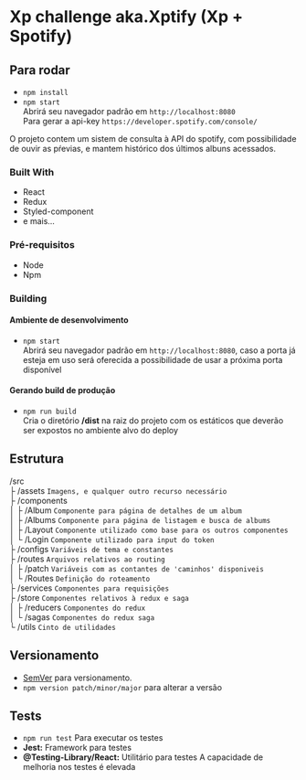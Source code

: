 # Xp challenge aka.Xptify (Xp + Spotify)  

## Para rodar  
* `npm install`  
* `npm start`  
    Abrirá seu navegador padrão em `http://localhost:8080`  
    Para gerar a api-key `https://developer.spotify.com/console/`  

O projeto contem um sistem de consulta à API do spotify, com possibilidade de ouvir as pŕevias, e mantem histórico dos últimos albuns acessados.  

### Built With  
* React  
* Redux  
* Styled-component  
* e mais...  

### Pré-requisitos  
* Node  
* Npm  

### Building  
#### Ambiente de desenvolvimento  
* `npm start`  
    Abrirá seu navegador padrão em `http://localhost:8080`, caso a porta já esteja em uso será oferecida a possibilidade de usar a próxima porta disponível  

#### Gerando build de produção
* `npm run build`  
    Cria o diretório **/dist** na raiz do projeto com os estáticos que deverão ser expostos no ambiente alvo do deploy  

## Estrutura
/src  
├ /assets `Imagens, e qualquer outro recurso necessário`  
├ /components  
│ ├ /Album `Componente para página de detalhes de um album`  
│ ├ /Albums `Componente para página de listagem e busca de albums`  
│ ├ /Layout `Componente utilizado como base para os outros componentes`  
│ └ /Login `Componente utilizado para input do token`  
├ /configs `Variáveis de tema e constantes`  
├ /routes `Arquivos relativos ao routing`  
│ ├ /patch `Variáveis com as contantes de 'caminhos' disponiveis`  
│ └ /Routes `Definição do roteamento`  
├ /services `Componentes para requisições`  
├ /store `Componentes relativos à redux e saga`  
│ ├ /reducers `Componentes do redux`  
│ └ /sagas `Componentes do redux saga`  
└ /utils `Cinto de utilidades`  

## Versionamento
* [SemVer](http://semver.org/) para versionamento.
* `npm version patch/minor/major` para alterar a versão

## Tests
* `npm run test` Para executar os testes
* **Jest:** Framework para testes
* **@Testing-Library/React:** Utilitário para testes
  A capacidade de melhoria nos testes é elevada
